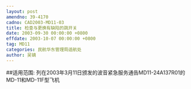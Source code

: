 ```yaml
---
layout: post
amendno: 39-4170
cadno: CAD2003-MD11-03
title: 检查与更换有缺陷的跳开关
date: 2003-09-30 00:00:00 +0800
effdate: 2003-10-07 00:00:00 +0800
tag: MD11
categories: 民航华东管理局适航处
author: 吴镝
---
```


##适用范围:
列在2003年3月11日颁发的波音紧急服务通告MD11-24A137R01的MD-11和MD-11F型飞机

